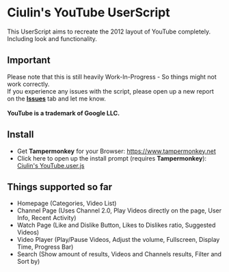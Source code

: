 # Ciulin's YouTube UserScript

This UserScript aims to recreate the 2012 layout of YouTube completely. Including look and functionality.<br/>

## Important
Please note that this is still heavily Work-In-Progress - So things might not work correctly.<br/>
If you experience any issues with the script, please open up a new report on the [**Issues**](https://github.com/ciulinuwu/ciulin-s-youtube/issues/new/choose) tab and let me know.</br></br>
**YouTube is a trademark of Google LLC.**</br>

## Install
- Get **Tampermonkey** for your Browser: https://www.tampermonkey.net<br/>
- Click here to open up the install prompt (requires **Tampermonkey**): [Ciulin's YouTube.user.js](https://github.com/ciulinuwu/ciulin-s-youtube/raw/main/Ciulin's%20YouTube.user.js)

## Things supported so far
- Homepage (Categories, Video List)<br/>
- Channel Page (Uses Channel 2.0, Play Videos directly on the page, User Info, Recent Activity)</br>
- Watch Page (Like and Dislike Button, Likes to Dislikes ratio, Suggested Videos)</br>
- Video Player (Play/Pause Videos, Adjust the volume, Fullscreen, Display Time, Progress Bar)</br>
- Search (Show amount of results, Videos and Channels results, Filter and Sort by)

